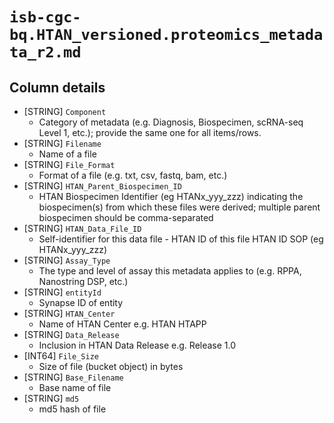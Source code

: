 # `isb-cgc-bq.HTAN_versioned.proteomics_metadata_r2.md`

## Column details

* [STRING]    `Component`
  - Category of metadata (e.g. Diagnosis, Biospecimen, scRNA-seq Level 1, etc.); provide the same one for all items/rows.
* [STRING]    `Filename`
  - Name of a file 
* [STRING]    `File_Format`
  - Format of a file (e.g. txt, csv, fastq, bam, etc.)
* [STRING]    `HTAN_Parent_Biospecimen_ID`
  - HTAN Biospecimen Identifier (eg HTANx_yyy_zzz) indicating the biospecimen(s) from which these files were derived; multiple parent biospecimen should be comma-separated
* [STRING]    `HTAN_Data_File_ID`
  - Self-identifier for this data file - HTAN ID of this file HTAN ID SOP (eg HTANx_yyy_zzz)
* [STRING]    `Assay_Type`
  - The type and level of assay this metadata applies to (e.g. RPPA, Nanostring DSP, etc.)
* [STRING]    `entityId`
  - Synapse ID of entity
* [STRING]    `HTAN_Center`
  - Name of HTAN Center e.g. HTAN HTAPP
* [STRING]    `Data_Release`
  - Inclusion in HTAN Data Release e.g. Release 1.0
* [INT64]    `File_Size`
  - Size of file (bucket object) in bytes
* [STRING]    `Base_Filename`
  - Base name of file
* [STRING]    `md5`
  - md5 hash of file

